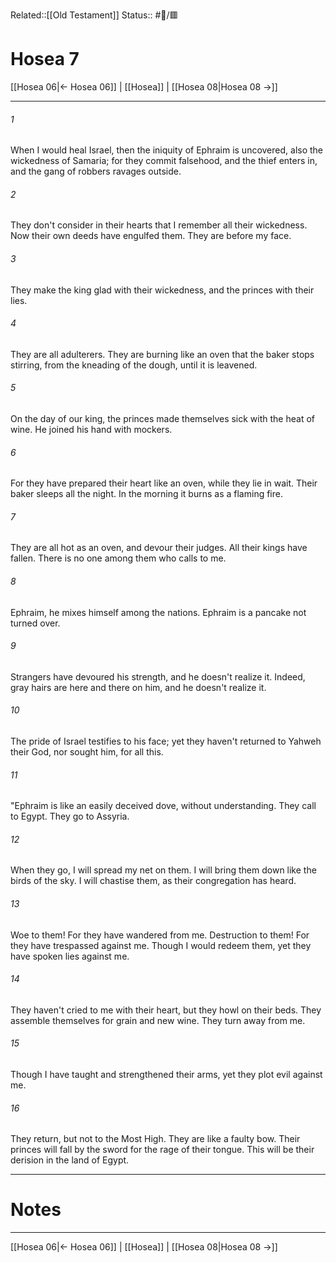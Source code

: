 Related::[[Old Testament]]
Status:: #📖/🟥
# Hosea 7

[[Hosea 06|← Hosea 06]] | [[Hosea]] | [[Hosea 08|Hosea 08 →]]
***



###### 1 
When I would heal Israel, then the iniquity of Ephraim is uncovered, also the wickedness of Samaria; for they commit falsehood, and the thief enters in, and the gang of robbers ravages outside. 

###### 2 
They don't consider in their hearts that I remember all their wickedness. Now their own deeds have engulfed them. They are before my face. 

###### 3 
They make the king glad with their wickedness, and the princes with their lies. 

###### 4 
They are all adulterers. They are burning like an oven that the baker stops stirring, from the kneading of the dough, until it is leavened. 

###### 5 
On the day of our king, the princes made themselves sick with the heat of wine. He joined his hand with mockers. 

###### 6 
For they have prepared their heart like an oven, while they lie in wait. Their baker sleeps all the night. In the morning it burns as a flaming fire. 

###### 7 
They are all hot as an oven, and devour their judges. All their kings have fallen. There is no one among them who calls to me. 

###### 8 
Ephraim, he mixes himself among the nations. Ephraim is a pancake not turned over. 

###### 9 
Strangers have devoured his strength, and he doesn't realize it. Indeed, gray hairs are here and there on him, and he doesn't realize it. 

###### 10 
The pride of Israel testifies to his face; yet they haven't returned to Yahweh their God, nor sought him, for all this. 

###### 11 
"Ephraim is like an easily deceived dove, without understanding. They call to Egypt. They go to Assyria. 

###### 12 
When they go, I will spread my net on them. I will bring them down like the birds of the sky. I will chastise them, as their congregation has heard. 

###### 13 
Woe to them! For they have wandered from me. Destruction to them! For they have trespassed against me. Though I would redeem them, yet they have spoken lies against me. 

###### 14 
They haven't cried to me with their heart, but they howl on their beds. They assemble themselves for grain and new wine. They turn away from me. 

###### 15 
Though I have taught and strengthened their arms, yet they plot evil against me. 

###### 16 
They return, but not to the Most High. They are like a faulty bow. Their princes will fall by the sword for the rage of their tongue. This will be their derision in the land of Egypt.

---
# Notes


***
[[Hosea 06|← Hosea 06]] | [[Hosea]] | [[Hosea 08|Hosea 08 →]]
